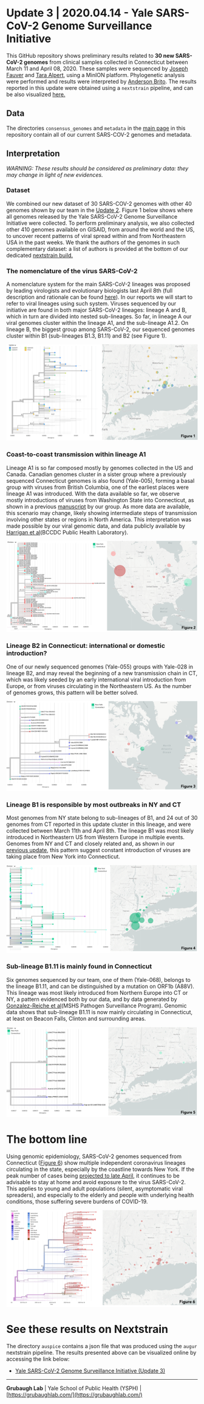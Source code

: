 # Update 3 | 2020.04.14 - Yale SARS-CoV-2 Genome Surveillance Initiative
This GitHub repository shows preliminary results related to **30 new SARS-CoV-2 genomes** from clinical samples collected in Connecticut between March 11 and April 08, 2020. These samples were sequenced by [Joseph Fauver](https://twitter.com/JosephFauver) and [Tara Alpert](https://twitter.com/tdalpert), using a MinION platform. Phylogenetic analysis were performed and results were interpreted by [Anderson Brito](https://twitter.com/AndersonBrito_). The results reported in this update were obtained using a `nextstrain` pipeline, and can be also visualized [here.](https://nextstrain.org/community/grubaughlab/CT-SARS-CoV-2/update3)

## Data
The directories `consensus_genomes` and `metadata` in the [main page](https://github.com/grubaughlab/CT-SARS-CoV-2) in this repository contain all of our current SARS-COV-2 genomes and metadata.

## Interpretation

*WARNING: These results should be considered as preliminary data: they may change in light of new evidences.*

### Dataset
We combined our new dataset of 30 SARS-COV-2 genomes with other 40 genomes shown by our team in the [Update 2](https://github.com/grubaughlab/CT-SARS-CoV-2/tree/master/update2). Figure 1 below shows where all genomes released by the Yale SARS-CoV-2 Genome Surveillance Initiative were collected. To perform preliminary analysis, we also collected other 410 genomes available on GISAID, from around the world and the US, to uncover recent patterns of viral spread within and from Northeastern USA in the past weeks. We thank the authors of the genomes in such complementary dataset: a list of authors is provided at the bottom of our dedicated [nextstrain build.](https://nextstrain.org/community/grubaughlab/CT-SARS-CoV-2/update3?c=author)


### The nomenclature of the virus SARS-CoV-2
A nomenclature system for the main SARS-CoV-2 lineages was proposed by leading virologists and evolutionary biologists last April 8th (full description and rationale can be found [here](http://virological.org/t/a-dynamic-nomenclature-for-sars-cov-2-to-assist-genomic-epidemiology/458)). In our reports we will start to refer to viral lineages using such system. Viruses sequenced by our initiative are found in both major SARS-CoV-2 lineages: lineage A and B, which in turn are divided into nested sub-lineages. So far, in lineage A our viral genomes cluster within the lineage A1, and the sub-lineage A1.2. On lineage B, the biggest group among SARS-CoV-2, our sequenced genomes cluster within B1 (sub-lineages B1.3, B1.11) and B2 (see Figure 1).

![big picture](Figure1.png)


### Coast-to-coast transmission within lineage A1
Lineage A1 is so far composed mostly by genomes collected in the US and Canada. Canadian genomes cluster in a sister group where a previously sequenced Connecticut genomes is also found (Yale-005), forming a basal group with viruses from British Columbia, one of the earliest places were lineage A1 was introduced. With the data available so far, we observe mostly introductions of viruses from Washington State into Connecticut, as shown in a previous [manuscript](https://www.medrxiv.org/content/10.1101/2020.03.25.20043828v1) by our group. As more data are available, this scenario may change, likely showing intermediate steps of transmission involving other states or regions in North America. This interpretation was made possible by our viral genomic data, and data publicly available by [Harrigan et al](https://nextstrain.org/community/grubaughlab/CT-SARS-CoV-2/update3?c=author&f_author=Harrigan%20et%20al,Fauver%20et%20al&label=clade:A.1)(BCCDC Public Health Laboratory).

![big picture](Figure2.png)


### Lineage B2 in Connecticut: international or domestic introduction?
One of our newly sequenced genomes (Yale-055) groups with Yale-028 in lineage B2, and may reveal the beginning of a new transmission chain in CT, which was likely seeded by an early international viral introduction from Europe, or from viruses circulating in the Northeastern US. As the number of genomes grows, this pattern will be better solved.

![label](Figure3.png)

### Lineage B1 is responsible by most outbreaks in NY and CT
Most genomes from NY state belong to sub-lineages of B1, and 24 out of 30 genomes from CT reported in this update cluster in this lineage, and were collected between March 11th and April 8th. The lineage B1 was most likely introduced in Northeastern US from Western Europe in multiple events. Genomes from NY and CT and closely related and, as shown in our [previous update](https://github.com/grubaughlab/CT-SARS-CoV-2/tree/master/update2), this pattern suggest constant introduction of viruses are taking place from New York into Connecticut.

![label](Figure4.png)

### Sub-lineage B1.11 is mainly found in Connecticut
Six genomes sequenced by our team, one of them (Yale-068), belongs to the lineage B1.11, and can be distinguished by a mutation on ORF1b (A88V). This lineage was most likely introduced from Northern Europe into CT or NY, a pattern evidenced both by our data, and by data generated by [Gonzalez-Reiche et al](https://nextstrain.org/community/grubaughlab/CT-SARS-CoV-2/update3?c=division&f_author=Ana%20Gonzalez-Reiche%20et%20al,Fauver%20et%20al&label=clade:B.1.11&p=grid)(MSHS Pathogen Surveillance Program). Genomic data shows that sub-lineage B1.11 is now mainly circulating in Connecticut, at least on Beacon Falls, Clinton and surrounding areas.

![label](Figure5.png)


# The bottom line
Using genomic epidemiology, SARS-CoV-2 genomes sequenced from Connecticut ([Figure 6](https://nextstrain.org/community/grubaughlab/CT-SARS-CoV-2/update3?c=country&f_division=Connecticut&m=num_date)) show multiple independent coronavirus lineages circulating in the state, especially by the coastline towards New York. If the peak number of cases being [projected to late April](https://covid19.healthdata.org/united-states-of-america/connecticut), it continues to be advisable to stay at home and avoid exposure to the virus SARS-CoV-2. This applies to young and adult populations (silent, asymptomatic viral spreaders), and especially to the elderly and people with underlying health conditions, those suffering severe burdens of COVID-19.

![label](Figure6.png)

# See these results on Nextstrain

The directory `auspice` contains a json file that was produced using the `augur` nextstrain pipeline. The results presented above can be visualized online by accessing the link below:

* [Yale SARS-CoV-2 Genome Surveillance Initiative (Update 3)](https://nextstrain.org/community/grubaughlab/CT-SARS-CoV-2/update3)


---

**Grubaugh Lab** | Yale School of Public Health (YSPH) | [https://grubaughlab.com/](https://grubaughlab.com/)
